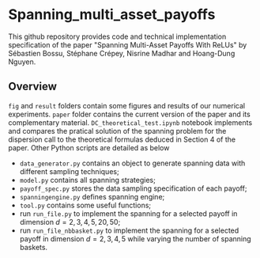 # Spanning_multi_asset_payoffs

This github repository provides code and technical implementation specification of the paper "Spanning Multi-Asset Payoffs With ReLUs" by Sébastien Bossu, Stéphane Crépey, Nisrine Madhar and Hoang-Dung Nguyen.

## Overview

`fig` and `result` folders contain some figures and results of our numerical experiments. 
`paper` folder contains the current version of the paper and its complementary material.
`DC_theoretical_test.ipynb` notebook implements and compares the pratical solution of the spanning problem for the dispersion call to the theoretical formulas deduced in Section 4 of the paper. Other Python scripts are detailed as below

- `data_generator.py` contains an object to generate spanning data with different sampling techniques;
- `model.py` contains all spanning strategies;
- `payoff_spec.py` stores the data sampling specification of each payoff;
- `spanningengine.py` defines spanning engine;
- `tool.py` contains some useful functions;
- run `run_file.py` to implement the spanning for a selected payoff in dimension $d=2,3,4,5,20,50$;
- run `run_file_nbbasket.py` to implement the spanning for a selected payoff in dimension $d=2,3,4,5$ while varying the number of spanning baskets.

